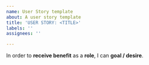```yaml
---
name: User Story template
about: A user story template
title: 'USER STORY: <TITLE>'
labels: ''
assignees: ''

---
```


In order to **receive benefit** as a **role**, I can **goal / desire**.
